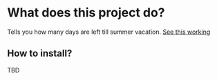 # What does this project do?
Tells you how many days are left till summer vacation.
[See this working](https://npsboy.github.io/NPS_calendar/)

## How to install?
TBD
